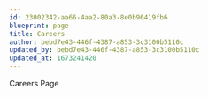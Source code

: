 ```yaml
---
id: 23002342-aa66-4aa2-80a3-8e0b96419fb6
blueprint: page
title: Careers
author: bebd7e43-446f-4387-a853-3c3100b5110c
updated_by: bebd7e43-446f-4387-a853-3c3100b5110c
updated_at: 1673241420
---
```

Careers Page
